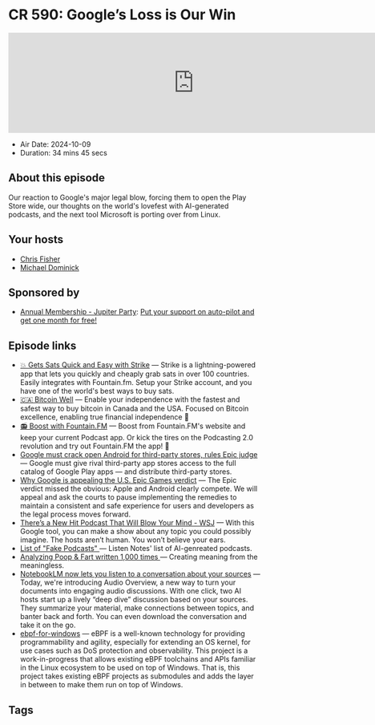 # CR 590: Google’s Loss is Our Win

<iframe src="https://player.fireside.fm/v2/MLf2ZzhC+bCUbDzKi?theme=dark" width="740" height="200" frameborder="0" scrolling="no"></iframe>

* Air Date: 2024-10-09
* Duration: 34 mins 45 secs

## About this episode

Our reaction to Google's major legal blow, forcing them to open the Play Store wide, our thoughts on the world's lovefest with AI-generated podcasts, and the next tool Microsoft is porting over from Linux.

## Your hosts
* [Chris Fisher](https://coder.show/hosts/chrislas)
* [Michael Dominick](https://coder.show/hosts/michael)

## Sponsored by

  * [Annual Membership - Jupiter Party](https://jupitersignal.memberful.com/checkout?plan=117630): [Put your support on auto-pilot and get one month for free!](https://jupitersignal.memberful.com/checkout?plan=117630)



## Episode links

  * [💥 Gets Sats Quick and Easy with Strike](https://strike.me/ "💥 Gets Sats Quick and Easy with Strike") — Strike is a lightning-powered app that lets you quickly and cheaply grab sats in over 100 countries. Easily integrates with Fountain.fm. Setup your Strike account, and you have one of the world's best ways to buy sats.
  * [🇨🇦 Bitcoin Well](https://bitcoinwell.com/ "🇨🇦 Bitcoin Well") — Enable your independence with the fastest and safest way to buy bitcoin in Canada and the USA. Focused on Bitcoin excellence, enabling true financial independence 🥇
  * [📻 Boost with Fountain.FM](https://fountain.fm/ "📻 Boost with Fountain.FM") — Boost from Fountain.FM's website and keep your current Podcast app. Or kick the tires on the Podcasting 2.0 revolution and try out Fountain.FM the app! 🚀
  * [Google must crack open Android for third-party stores, rules Epic judge](https://www.theverge.com/policy/2024/10/7/24243316/epic-google-permanent-injunction-ruling-third-party-stores "Google must crack open Android for third-party stores, rules Epic judge") — Google must give rival third-party app stores access to the full catalog of Google Play apps — and distribute third-party stores.
  * [Why Google is appealing the U.S. Epic Games verdict](https://blog.google/outreach-initiatives/public-policy/epic-games-verdict-appeal/ "Why Google is appealing the U.S. Epic Games verdict") — The Epic verdict missed the obvious: Apple and Android clearly compete. We will appeal and ask the courts to pause implementing the remedies to maintain a consistent and safe experience for users and developers as the legal process moves forward. 
  * [There’s a New Hit Podcast That Will Blow Your Mind - WSJ](https://www.wsj.com/tech/ai/google-notebooklm-ai-podcast-deep-dive-audio-c30a06b3 "There’s a New Hit Podcast That Will Blow Your Mind - WSJ") — With this Google tool, you can make a show about any topic you could possibly imagine. The hosts aren’t human. You won’t believe your ears.
  * [List of "Fake Podcasts" ](https://github.com/ListenNotes/notebooklm-generated-fake-podcasts/blob/main/fake_podcasts.csv "List of ") — Listen Notes' list of AI-genreated podcasts.
  * [Analyzing Poop & Fart written 1,000 times ](https://www.reddit.com/r/notebooklm/comments/1fs9wlf/analyzing_poop_fart_written_1000_times_creating/ "Analyzing Poop & Fart written 1,000 times ") — Creating meaning from the meaningless.
  * [NotebookLM now lets you listen to a conversation about your sources](https://blog.google/technology/ai/notebooklm-audio-overviews/ "NotebookLM now lets you listen to a conversation about your sources") — Today, we're introducing Audio Overview, a new way to turn your documents into engaging audio discussions. With one click, two AI hosts start up a lively “deep dive” discussion based on your sources. They summarize your material, make connections between topics, and banter back and forth. You can even download the conversation and take it on the go.
  * [ebpf-for-windows](https://github.com/microsoft/ebpf-for-windows "ebpf-for-windows") — eBPF is a well-known technology for providing programmability and agility, especially for extending an OS kernel, for use cases such as DoS protection and observability. This project is a work-in-progress that allows existing eBPF toolchains and APIs familiar in the Linux ecosystem to be used on top of Windows. That is, this project takes existing eBPF projects as submodules and adds the layer in between to make them run on top of Windows.



## Tags


